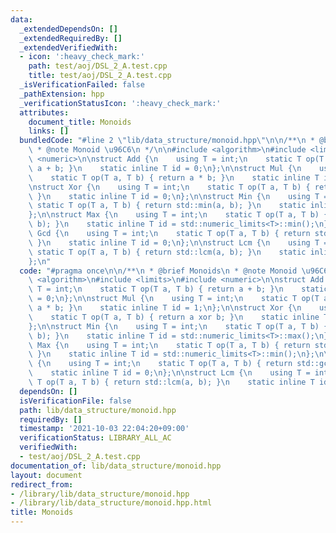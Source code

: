 ```yaml
---
data:
  _extendedDependsOn: []
  _extendedRequiredBy: []
  _extendedVerifiedWith:
  - icon: ':heavy_check_mark:'
    path: test/aoj/DSL_2_A.test.cpp
    title: test/aoj/DSL_2_A.test.cpp
  _isVerificationFailed: false
  _pathExtension: hpp
  _verificationStatusIcon: ':heavy_check_mark:'
  attributes:
    document_title: Monoids
    links: []
  bundledCode: "#line 2 \"lib/data_structure/monoid.hpp\"\n\n/**\n * @brief Monoids\n\
    \ * @note Monoid \u96C6\n */\n\n#include <algorithm>\n#include <limits>\n#include\
    \ <numeric>\n\nstruct Add {\n    using T = int;\n    static T op(T a, T b) { return\
    \ a + b; }\n    static inline T id = 0;\n};\n\nstruct Mul {\n    using T = int;\n\
    \    static T op(T a, T b) { return a * b; }\n    static inline T id = 1;\n};\n\
    \nstruct Xor {\n    using T = int;\n    static T op(T a, T b) { return a xor b;\
    \ }\n    static inline T id = 0;\n};\n\nstruct Min {\n    using T = int;\n   \
    \ static T op(T a, T b) { return std::min(a, b); }\n    static inline T id = std::numeric_limits<T>::max();\n\
    };\n\nstruct Max {\n    using T = int;\n    static T op(T a, T b) { return std::max(a,\
    \ b); }\n    static inline T id = std::numeric_limits<T>::min();\n};\n\nstruct\
    \ Gcd {\n    using T = int;\n    static T op(T a, T b) { return std::gcd(a, b);\
    \ }\n    static inline T id = 0;\n};\n\nstruct Lcm {\n    using T = int;\n   \
    \ static T op(T a, T b) { return std::lcm(a, b); }\n    static inline T id = 1;\n\
    };\n"
  code: "#pragma once\n\n/**\n * @brief Monoids\n * @note Monoid \u96C6\n */\n\n#include\
    \ <algorithm>\n#include <limits>\n#include <numeric>\n\nstruct Add {\n    using\
    \ T = int;\n    static T op(T a, T b) { return a + b; }\n    static inline T id\
    \ = 0;\n};\n\nstruct Mul {\n    using T = int;\n    static T op(T a, T b) { return\
    \ a * b; }\n    static inline T id = 1;\n};\n\nstruct Xor {\n    using T = int;\n\
    \    static T op(T a, T b) { return a xor b; }\n    static inline T id = 0;\n\
    };\n\nstruct Min {\n    using T = int;\n    static T op(T a, T b) { return std::min(a,\
    \ b); }\n    static inline T id = std::numeric_limits<T>::max();\n};\n\nstruct\
    \ Max {\n    using T = int;\n    static T op(T a, T b) { return std::max(a, b);\
    \ }\n    static inline T id = std::numeric_limits<T>::min();\n};\n\nstruct Gcd\
    \ {\n    using T = int;\n    static T op(T a, T b) { return std::gcd(a, b); }\n\
    \    static inline T id = 0;\n};\n\nstruct Lcm {\n    using T = int;\n    static\
    \ T op(T a, T b) { return std::lcm(a, b); }\n    static inline T id = 1;\n};\n"
  dependsOn: []
  isVerificationFile: false
  path: lib/data_structure/monoid.hpp
  requiredBy: []
  timestamp: '2021-10-03 22:04:20+09:00'
  verificationStatus: LIBRARY_ALL_AC
  verifiedWith:
  - test/aoj/DSL_2_A.test.cpp
documentation_of: lib/data_structure/monoid.hpp
layout: document
redirect_from:
- /library/lib/data_structure/monoid.hpp
- /library/lib/data_structure/monoid.hpp.html
title: Monoids
---
```


